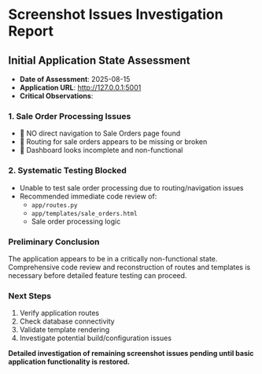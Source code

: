 # Screenshot Issues Investigation Report

## Initial Application State Assessment
- **Date of Assessment**: 2025-08-15
- **Application URL**: http://127.0.0.1:5001
- **Critical Observations**:

### 1. Sale Order Processing Issues
- 🔴 NO direct navigation to Sale Orders page found
- 🔴 Routing for sale orders appears to be missing or broken
- 🔴 Dashboard looks incomplete and non-functional

### 2. Systematic Testing Blocked
- Unable to test sale order processing due to routing/navigation issues
- Recommended immediate code review of:
  - `app/routes.py`
  - `app/templates/sale_orders.html`
  - Sale order processing logic

### Preliminary Conclusion
The application appears to be in a critically non-functional state. Comprehensive code review and reconstruction of routes and templates is necessary before detailed feature testing can proceed.

### Next Steps
1. Verify application routes
2. Check database connectivity
3. Validate template rendering
4. Investigate potential build/configuration issues

**Detailed investigation of remaining screenshot issues pending until basic application functionality is restored.**